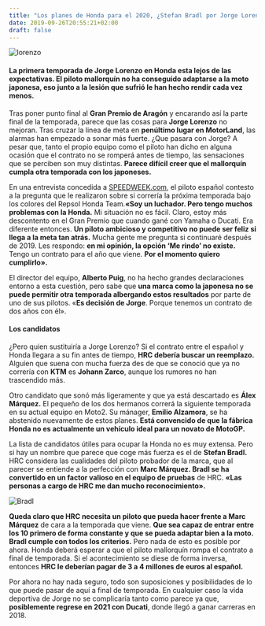 ```yaml
---
title: "Los planes de Honda para el 2020, ¿Stefan Bradl por Jorge Lorenzo?"
date: 2019-09-26T20:55:21+02:00
draft: false
---
```


![lorenzo](/img/lorenzo.jpg)

#### La primera temporada de Jorge Lorenzo en Honda esta lejos de las expectativas. El piloto mallorquín no ha conseguido adaptarse a la moto japonesa, eso junto a la lesión que sufrió le han hecho rendir cada vez menos.

Tras poner punto final al **Gran Premio de Aragón** y encarando así la parte final de la temporada, parece que las cosas para **Jorge Lorenzo** no mejoran. Tras cruzar la linea de meta en **penúltimo lugar en MotorLand**, las alarmas han empezado a sonar más fuerte. ¿Que pasara con Jorge? A pesar que, tanto el propio equipo como el piloto han dicho en alguna ocasión que el contrato no se romperá antes de tiempo, las sensaciones que se perciben son muy distintas. **Parece difícil creer que el mallorquín cumpla otra temporada con los japoneses.**

En una entrevista concedida a [SPEEDWEEK.com](http://m.speedweek.com/motogp/news/149412/Stefan-Bradl-Ergibt-sich-fuer-2020-Chance-bei-Repsol.html), el piloto español contesto  a la pregunta que le realizaron sobre si correría la próxima temporada bajo los colores del Repsol Honda Team.**«Soy un luchador. Pero tengo muchos problemas con la Honda.** Mi situación no es fácil. Claro, estoy más descontento en el Gran Premio que cuando gané con Yamaha o Ducati. Era diferente entonces. **Un piloto ambicioso y competitivo no puede ser feliz si llega a la meta tan atrás.** Mucha gente me pregunta si continuaré después de 2019. Les respondo: **en mi opinión, la opción ‘Me rindo’ no existe.** Tengo un contrato para el año que viene. **Por el momento quiero cumplirlo».**

El director del equipo, **Alberto Puig**, no ha hecho grandes declaraciones entorno a esta cuestión, pero sabe que **una marca como la japonesa no se puede permitir otra temporada albergando estos resultados** por parte de uno de sus pilotos. «**Es decisión de Jorge**. Porque tenemos un contrato de dos años con él».

#### Los candidatos

¿Pero quien sustituiría a Jorge Lorenzo? Si el contrato entre el español y Honda llegara a su fin antes de tiempo, **HRC debería buscar un reemplazo.** Alguien que suena con mucha fuerza des de que se conoció que ya no correría con **KTM** es **Johann Zarco**, aunque los rumores no han trascendido más.

Otro candidato que sonó más ligeramente y que ya está descartado es **Álex Márquez.** El pequeño de los dos hermanos correrá la siguiente temporada en su actual equipo en Moto2. Su mánager, **Emilio Alzamora**, se ha abstenido nuevamente de estos planes. **Está convencido de que la fábrica Honda no es actualmente un vehículo ideal para un novato de MotoGP.**

La lista de candidatos útiles para ocupar la Honda no es muy extensa. Pero si hay un nombre que parece que coge más fuerza es el de **Stefan Bradl.** HRC considera las cualidades del piloto probador de la marca, que al parecer se entiende a la perfección con  **Marc Márquez. Bradl se ha convertido en un factor valioso en el equipo de pruebas** de HRC. **«Las personas a cargo de HRC me dan mucho reconocimiento».**

![Bradl](/img/bradl.jpg)

**Queda claro que HRC necesita un piloto que pueda hacer frente a Marc Márquez** de cara a la temporada que viene. **Que sea capaz de entrar entre los 10 primero de forma constante y que se pueda adaptar bien a la moto. Bradl cumple con todos los criterios.** Pero nada de esto es posible por ahora. Honda deberá  esperar a que el piloto mallorquín rompa el contrato a final de temporada. Si el acontecimiento se diese de forma inversa, entonces **HRC le deberían pagar de 3 a 4 millones de euros al español.**

Por ahora no hay nada seguro, todo son suposiciones y posibilidades de lo que puede pasar de aquí a final de temporada. En cualquier caso la vida deportiva de Jorge no se complicaría tanto como parece ya que, **posiblemente regrese en 2021 con Ducati**, donde llegó a ganar carreras en 2018.
